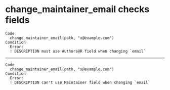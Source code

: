 # change_maintainer_email checks fields

    Code
      change_maintainer_email(path, "x@example.com")
    Condition
      Error:
      ! DESCRIPTION must use Authors@R field when changing `email`

---

    Code
      change_maintainer_email(path, "x@example.com")
    Condition
      Error:
      ! DESCRIPTION can't use Maintainer field when changing `email`

